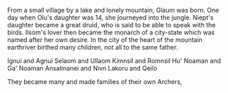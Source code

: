 From a small village by a lake and lonely mountain, Glaum was born.
One day when Olu's daughter was 14, she journeyed into the jungle.
Niept's daughter became a great druid, who is said to be able to speak with the birds.
Ilsom's lover then became the monarch of a city-state which was named after her own desire.
In the city of the heart of the mountain earthriver birthed many children, not all to the same father.

Ignui and Agnui
Selaom and Ullaom
Kimnsil and Romnsil
Hu' Noaman and Ga' Noaman
Ansalmanei and Nivn
Lakoru and Qeilo

They became many and made families of their own
Archers, 